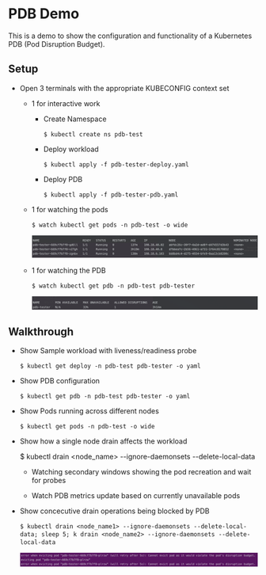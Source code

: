 # PDB Demo

This is a demo to show the configuration and functionality of a Kubernetes PDB (Pod Disruption Budget).

## Setup

- Open 3 terminals with the appropriate KUBECONFIG context set

    - 1 for interactive work

        - Create Namespace

            ```
            $ kubectl create ns pdb-test
            ```

        - Deploy workload

            ```
            $ kubectl apply -f pdb-tester-deploy.yaml
            ```

        - Deploy PDB

            ```
            $ kubectl apply -f pdb-tester-pdb.yaml
            ```

    - 1 for watching the pods

        ```
        $ watch kubectl get pods -n pdb-test -o wide
        ```

        ![kubectl get pods Screen Shot](./images/pdb-deployment-pods.png)

    - 1 for watching the PDB

        ```
        $ watch kubectl get pdb -n pdb-test pdb-tester
        ```

        ![kubectl get pdb Screen Shot](./images/pdb-info.png)

## Walkthrough

- Show Sample workload with liveness/readiness probe

    ```
    $ kubectl get deploy -n pdb-test pdb-tester -o yaml
    ```

- Show PDB configuration

    ```
    $ kubectl get pdb -n pdb-test pdb-tester -o yaml
    ```

- Show Pods running across different nodes

    ```
    $ kubectl get pods -n pdb-test -o wide
    ```

- Show how a single node drain affects the workload

    $ kubectl drain <node_name> --ignore-daemonsets --delete-local-data

    - Watching secondary windows showing the pod recreation and wait for probes

    - Watch PDB metrics update based on currently unavailable pods

- Show concecutive drain operations being blocked by PDB

    ```
    $ kubectl drain <node_name1> --ignore-daemonsets --delete-local-data; sleep 5; k drain <node_name2> --ignore-daemonsets --delete-local-data
    ```

    ![kubectl drain Screen Shot](./images/node-drain-blocked.png)